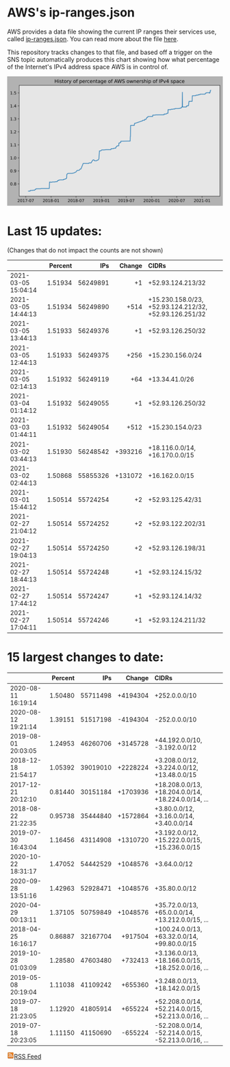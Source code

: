 # AWS's ip-ranges.json

AWS provides a data file showing the current IP ranges their
services use, called [ip-ranges.json](https://ip-ranges.amazonaws.com/ip-ranges.json).  You 
can read more about the file [here](https://docs.aws.amazon.com/general/latest/gr/aws-ip-ranges.html).

This repository tracks changes to that file, and based off a trigger on the SNS topic 
automatically produces this chart showing how what percentage of the Internet's IPv4 
address space AWS is in control of.

![History of AWS](history_count.svg)

# Last 15 updates:

(Changes that do not impact the counts are not shown)

| | Percent | IPs | Change | CIDRs |
| :--- | ---: | ---: | ---: | :--- |
| 2021-03-05 15:04:14 | 1.51934 | 56249891 | +1 | +52.93.124.213/32 |
| 2021-03-05 14:44:13 | 1.51934 | 56249890 | +514 | +15.230.158.0/23, +52.93.124.212/32, +52.93.126.251/32 |
| 2021-03-05 13:44:13 | 1.51933 | 56249376 | +1 | +52.93.126.250/32 |
| 2021-03-05 12:44:13 | 1.51933 | 56249375 | +256 | +15.230.156.0/24 |
| 2021-03-05 02:14:13 | 1.51932 | 56249119 | +64 | +13.34.41.0/26 |
| 2021-03-04 01:14:12 | 1.51932 | 56249055 | +1 | +52.93.126.250/32 |
| 2021-03-03 01:44:11 | 1.51932 | 56249054 | +512 | +15.230.154.0/23 |
| 2021-03-02 03:44:13 | 1.51930 | 56248542 | +393216 | +18.116.0.0/14, +16.170.0.0/15 |
| 2021-03-02 02:44:13 | 1.50868 | 55855326 | +131072 | +16.162.0.0/15 |
| 2021-03-01 15:44:12 | 1.50514 | 55724254 | +2 | +52.93.125.42/31 |
| 2021-02-27 21:04:12 | 1.50514 | 55724252 | +2 | +52.93.122.202/31 |
| 2021-02-27 19:04:13 | 1.50514 | 55724250 | +2 | +52.93.126.198/31 |
| 2021-02-27 18:44:13 | 1.50514 | 55724248 | +1 | +52.93.124.15/32 |
| 2021-02-27 17:44:12 | 1.50514 | 55724247 | +1 | +52.93.124.14/32 |
| 2021-02-27 17:04:11 | 1.50514 | 55724246 | +1 | +52.93.124.211/32 |


# 15 largest changes to date:

| | Percent | IPs | Change | CIDRs |
| :--- | ---: | ---: | ---: | :--- |
| 2020-08-11 16:19:14 | 1.50480 | 55711498 | +4194304 | +252.0.0.0/10 |
| 2020-08-12 19:21:14 | 1.39151 | 51517198 | -4194304 | -252.0.0.0/10 |
| 2019-08-01 20:03:05 | 1.24953 | 46260706 | +3145728 | +44.192.0.0/10, -3.192.0.0/12 |
| 2018-12-18 21:54:17 | 1.05392 | 39019010 | +2228224 | +3.208.0.0/12, +3.224.0.0/12, +13.48.0.0/15 |
| 2017-12-21 20:12:10 | 0.81440 | 30151184 | +1703936 | +18.208.0.0/13, +18.204.0.0/14, +18.224.0.0/14, ... |
| 2018-08-22 21:22:35 | 0.95738 | 35444840 | +1572864 | +3.80.0.0/12, +3.16.0.0/14, +3.40.0.0/14 |
| 2019-07-30 16:43:04 | 1.16456 | 43114908 | +1310720 | +3.192.0.0/12, +15.222.0.0/15, +15.236.0.0/15 |
| 2020-10-22 18:31:17 | 1.47052 | 54442529 | +1048576 | +3.64.0.0/12 |
| 2020-09-28 13:51:16 | 1.42963 | 52928471 | +1048576 | +35.80.0.0/12 |
| 2020-04-29 00:13:11 | 1.37105 | 50759849 | +1048576 | +35.72.0.0/13, +65.0.0.0/14, +13.212.0.0/15, ... |
| 2018-04-25 16:16:17 | 0.86887 | 32167704 | +917504 | +100.24.0.0/13, +63.32.0.0/14, +99.80.0.0/15 |
| 2019-10-28 01:03:09 | 1.28580 | 47603480 | +732413 | +3.136.0.0/13, +18.166.0.0/15, +18.252.0.0/16, ... |
| 2019-05-08 20:19:04 | 1.11038 | 41109242 | +655360 | +3.248.0.0/13, +18.142.0.0/15 |
| 2019-07-18 21:23:05 | 1.12920 | 41805914 | +655224 | +52.208.0.0/14, +52.214.0.0/15, +52.213.0.0/16, ... |
| 2019-07-18 20:23:05 | 1.11150 | 41150690 | -655224 | -52.208.0.0/14, -52.214.0.0/15, -52.213.0.0/16, ... |


[![RSS Icon](rss-icon.png)RSS Feed](https://raw.githubusercontent.com/seligman/aws-ip-ranges/master/rss.xml)
